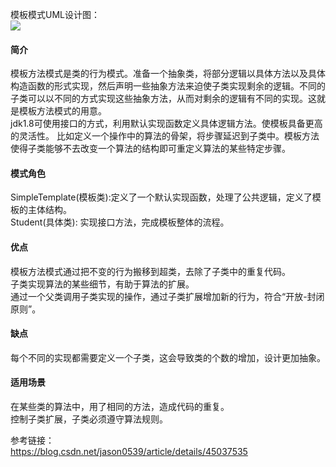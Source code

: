 模板模式UML设计图：   
![](http://ww1.sinaimg.cn/large/006mOQRagy1g443v37gq8j30ho0a3wed.jpg)   

#### 简介  
模板方法模式是类的行为模式。准备一个抽象类，将部分逻辑以具体方法以及具体构造函数的形式实现，然后声明一些抽象方法来迫使子类实现剩余的逻辑。不同的子类可以以不同的方式实现这些抽象方法，从而对剩余的逻辑有不同的实现。这就是模板方法模式的用意。    
jdk1.8可使用接口的方式，利用默认实现函数定义具体逻辑方法。使模板具备更高的灵活性。
比如定义一个操作中的算法的骨架，将步骤延迟到子类中。模板方法使得子类能够不去改变一个算法的结构即可重定义算法的某些特定步骤。  

#### 模式角色
SimpleTemplate(模板类):定义了一个默认实现函数，处理了公共逻辑，定义了模板的主体结构。  
Student(具体类): 实现接口方法，完成模板整体的流程。  

#### 优点
模板方法模式通过把不变的行为搬移到超类，去除了子类中的重复代码。  
子类实现算法的某些细节，有助于算法的扩展。  
通过一个父类调用子类实现的操作，通过子类扩展增加新的行为，符合“开放-封闭原则”。  

#### 缺点
每个不同的实现都需要定义一个子类，这会导致类的个数的增加，设计更加抽象。  

#### 适用场景
在某些类的算法中，用了相同的方法，造成代码的重复。  
控制子类扩展，子类必须遵守算法规则。  

参考链接：  
https://blog.csdn.net/jason0539/article/details/45037535  